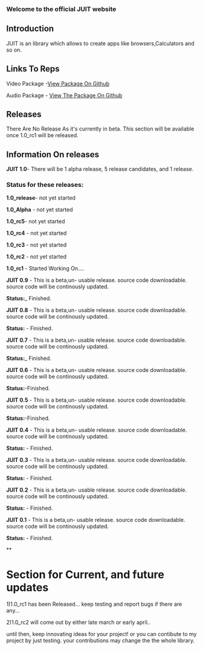 ### Welcome to the official JUIT website

## Introduction
JUIT is an library which allows to create apps like browsers,Calculators and so on.

## Links To Reps
Video Package -[View Package On Github](https://github.com/RishonJR/Video)

Audio Package - [View The Package On Github](https://github.com/RishonJR/Audio)

## Releases 
There Are No Release As it's currently in beta.
This section will be available once 1.0_rc1 will be released.

## Information On releases
**JUIT 1.0**- There will be  1 alpha release, 5 release candidates, and 1 release.
### Status for these releases:
**1.0_release**- not yet started

**1.0_Alpha** - not yet started

**1.0_rc5**- not yet started

**1.0_rc4** - not yet started

**1.0_rc3** - not yet started

**1.0_rc2** - not yet started

**1.0_rc1** - Started Working On....


**JUIT 0.9** - This is a beta,un- usable release. source code downloadable. source code will be continously updated.

**Status:**_ Finished.

**JUIT 0.8** - This is a beta,un- usable release. source code downloadable. source code will be continously updated.

**Status:** - Finished.

**JUIT 0.7** - This is a beta,un- usable release. source code downloadable. source code will be continously updated.

**Status:**_ Finished.

**JUIT 0.6** - This is a beta,un- usable release. source code downloadable. source code will be continously updated.

**Status:**-Finished.

**JUIT 0.5** - This is a beta,un- usable release. source code downloadable. source code will be continously updated.

**Status:**-Finished.

**JUIT 0.4** - This is a beta,un- usable release. source code downloadable. source code will be continously updated.

**Status:** - Finished.

**JUIT 0.3** - This is a beta,un- usable release. source code downloadable. source code will be continously updated.

**Status:** - Finished.

**JUIT 0.2** - This is a beta,un- usable release. source code downloadable. source code will be continously updated.

**Status:** - Finished.

**JUIT 0.1** - This is a beta,un- usable release. source code downloadable. source code will be continously updated.

**Status:** - Finished.

**
# Section for Current, and future updates
1)1.0_rc1 has been Released... keep testing and report bugs if there are any...

2)1.0_rc2 will come out by either late march or early april.. 

until then, keep innovating ideas for your project!
or you can contibute to my project by just testing. your contributions may change the the whole library.
